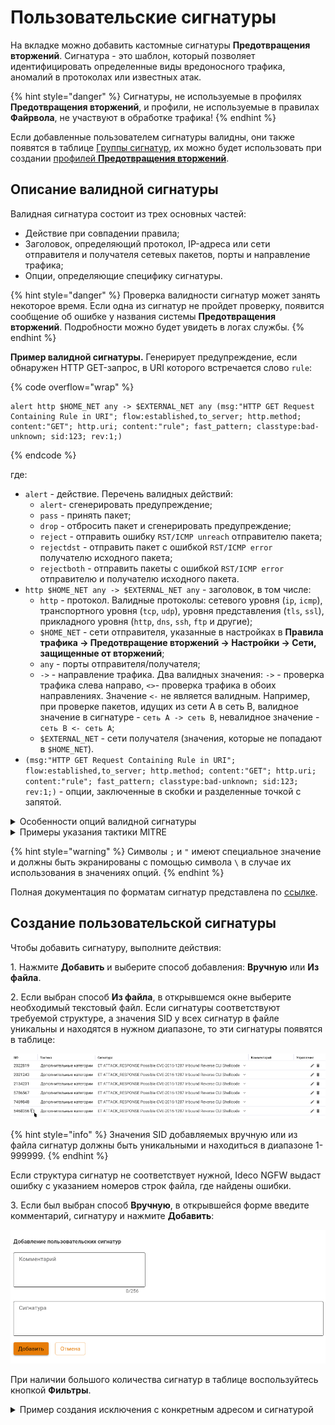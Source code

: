 # Пользовательские сигнатуры

На вкладке можно добавить кастомные сигнатуры **Предотвращения вторжений**. Сигнатура - это шаблон, который позволяет идентифицировать определенные виды вредоносного трафика, аномалий в протоколах или известных атак.

{% hint style="danger" %}
Сигнатуры, не используемые в профилях **Предотвращения вторжений**, и профили, не используемые в правилах **Файрвола**, не участвуют в обработке трафика!
{% endhint %}

Если добавленные пользователем сигнатуры валидны, они также появятся в таблице [Группы сигнатур](/settings/access-rules/ips/rules.md), их можно будет использовать при создании [профилей **Предотвращения вторжений**](/settings/security-profiles/ips-profiles/README.md).

## Описание валидной сигнатуры

Валидная сигнатура состоит из трех основных частей:

* Действие при совпадении правила;
* Заголовок, определяющий протокол, IP-адреса или сети отправителя и получателя сетевых пакетов, порты и направление трафика;
* Опции, определяющие специфику сигнатуры.

{% hint style="danger" %}
Проверка валидности сигнатур может занять некоторое время. Если одна из сигнатур не пройдет проверку, появится сообщение об ошибке у названия системы **Предотвращения вторжений**. Подробности можно будет увидеть в логах службы.
{% endhint %}

**Пример валидной сигнатуры.** Генерирует предупреждение, если обнаружен HTTP GET-запрос, в URI которого встречается слово `rule`:

{% code overflow="wrap" %}
```
alert http $HOME_NET any -> $EXTERNAL_NET any (msg:"HTTP GET Request Containing Rule in URI"; flow:established,to_server; http.method; content:"GET"; http.uri; content:"rule"; fast_pattern; classtype:bad-unknown; sid:123; rev:1;)
```
{% endcode %}

где:

* `alert` - действие. Перечень валидных действий:
    * `alert`- сгенерировать предупреждение;
    * `pass` - принять пакет;
    * `drop` - отбросить пакет и сгенерировать предупреждение;
    * `reject` - отправить ошибку `RST/ICMP unreach` отправителю пакета;
    * `rejectdst` - отправить пакет с ошибкой `RST/ICMP error` получателю исходного пакета;
    * `rejectboth` - отправить пакеты с ошибкой `RST/ICMP error` отправителю и получателю исходного пакета.
* `http $HOME_NET any -> $EXTERNAL_NET any` - заголовок, в том числе:
    * `http` - протокол. Валидные протоколы: сетевого уровня (`ip`, `icmp`), транспортного уровня (`tcp`, `udp`), уровня представления (`tls`, `ssl`), прикладного уровня (`http`, `dns`, `ssh`, `ftp` и другие);
    * `$HOME_NET` - сети отправителя, указанные в настройках в **Правила трафика -> Предотвращение вторжений -> Настройки -> Сети, защищенные от вторжений**;
    * `any` - порты отправителя/получателя;
    * `->` - направление трафика. Два валидных значения: `->` - проверка трафика слева направо, `<>`- проверка трафика в обоих направлениях. Значение `<-` не является валидным. Например, при проверке пакетов, идущих из сети А в сеть В, валидное значение в сигнатуре - `сеть А -> сеть В`, невалидное значение - `сеть В <- сеть А`;
    * `$EXTERNAL_NET` - сети получателя (значения, которые не попадают в `$HOME_NET`).
* `(msg:"HTTP GET Request Containing Rule in URI"; flow:established,to_server; http.method; content:"GET"; http.uri; content:"rule"; fast_pattern; classtype:bad-unknown; sid:123; rev:1;)` - опции, заключенные в скобки и разделенные точкой с запятой. 

<details>

<summary>Особенности опций валидной сигнатуры</summary>

Порядок опций важен, его изменение влияет на порядок обработки. Например, указанная в примере опция `content:"GET"` относится к опции `http.method`, а опция `content:"rule"` - к опции `http.uri`.

Опции бывают двух основных видов:
* Влияющие на инспекцию трафика. При добавлении сигнатуры их необходимо указать. Описание некоторых опций из примера:
    * `flow` - состояние соединения, направление следования пакета и др.;
    * `content` - содержимое пакета, по которому производится сопоставление.
* Метаопции - опции, не влияющие на инспекцию трафика, но влияющие на способ информирования о срабатывании сигнатуры. Список некоторых метаопций из примера:
    * `msg` - информация о сигнатуре и возможном алерте;
    * `classtype` - информация о классе правил и алертов (короткое и длинное название, приоритет);
    * `sid` - уникальный номер сигнатуры;
    * `rev` - версия сигнатуры;
    * `metadata` - дополнительная информация о сигнатуре. Формат `metadata`:

{% code overflow="wrap" %}
```
metadata: key value;
metadata: key value, key value;
```
{% endcode %}

</details>

<details>

<summary>Примеры указания тактики MITRE</summary>

1\. Формат в правилах Касперского - `metadata: MITRE TA0001`:

{% code overflow="wrap" %}
```
alert http $HOME_NET any -> $EXTERNAL_NET any (metadata: MITRE TA0001; msg:""; sid:1;)
```
{% endcode %}

* `TA0001` - MITRE_ID

2\. Формат в Emerging Threats - `metadata: mitre_tactic_id TA0001`:

{% code overflow="wrap" %}
```
alert http $HOME_NET any -> $EXTERNAL_NET any (metadata: mitre_tactic_id TA0001; msg:""; sid:1;)
```
{% endcode %}

* `TA0001` - MITRE_ID

</details>

{% hint style="warning" %}
Символы `;` и `"` имеют специальное значение и должны быть экранированы с помощью символа `\` в случае их использования в значениях опций.
{% endhint %}

Полная документация по форматам сигнатур представлена по [ссылке](https://docs.suricata.io/en/latest/rules/).

## Создание пользовательской сигнатуры

Чтобы добавить сигнатуру, выполните действия:

1\. Нажмите **Добавить** и выберите способ добавления: **Вручную** или **Из файла**.

2\. Если выбран способ **Из файла**, в открывшемся окне выберите необходимый текстовый файл. Если сигнатуры соответствуют требуемой структуре, а значения SID у всех сигнатур в файле уникальны и находятся в нужном диапазоне, то эти сигнатуры появятся в таблице:

![](/.gitbook/assets/ips15.png)

{% hint style="info" %}
Значения SID добавляемых вручную или из файла сигнатур должны быть уникальными и находиться в диапазоне 1-999999.
{% endhint %}

Если структура сигнатур не соответствует нужной, Ideco NGFW выдаст ошибку с указанием номеров строк файла, где найдены ошибки.

3\. Если был выбран способ **Вручную**, в открывшейся форме введите комментарий, сигнатуру и нажмите **Добавить**:

![](/.gitbook/assets/ips14.png)

При наличии большого количества сигнатур в таблице воспользуйтесь кнопкой **Фильтры**.

<details>

<summary>Пример создания исключения с конкретным адресом и сигнатурой</summary>

**Описание примера.** Пользователю необходимо добавить в исключения передачу трафика, который блокируется конкретной сигнатурой **Предотвращения вторжений**, для конкретного отправителя (192.168.10.10) и получателя (1.1.1.1). 

Если пользователь добавит в исключения конкретную сигнатуру, то разрешит этот трафик для всех адресов. Если же он создаст исключение в разделе **Правила трафика -> Исключения**, то исключается конкретный адрес для всех сигнатур.

Пользовательская сигнатура позволит создать исключение для конкретного адреса и конкретной сигнатуры одновременно. Для добавления такой сигнатуры:

1\. Перейдите в раздел **Отчеты и журналы -> События безопасности** и найдите ID сигнатуры, которую необходимо добавить в исключения.

2\. Скопируйте содержание выбранной сигнатуры, которое отобразится при наведении мыши на ID.

3\. Перейдите в раздел **Правила трафика -> Предотвращение вторжений -> Пользовательские сигнатуры** и нажмите **Добавить -> Вручную**.

4\. Вставьте скопированный лог в поле **Сигнатура** и измените в нем:

* Действие `drop` на `pass`;
* Значения `$HOME_NET` и/или `$EXTERNAL_NET` на нужный адрес отправителя/получателя;
* Значение `sid` на любое уникальное в диапазоне 1-999999.

Опции, не влияющие на инспекцию трафика, из сигнатуры можно удалить. Если при добавлении сигнатуры оставить опцию `msg`, то в разделе **Отчеты и журналы -> События безопасности** будут сохраняться логи по данной сигнатуре.

4\. Нажмите **Добавить**. 

Пример содержания сигнатуры в разделе **Отчеты и журналы -> События безопасности**:

{% code overflow="wrap" %}
```
drop http $EXTERNAL_NET any -> $HOME_NET any (msg:"ET HUNTING DDoS-Guard Hosted Content"; flow:established,to_client; http.stat_code; content:"200"; http.server; content:"DDoS-Guard"; nocase; bsize:10; fast_pattern; reference:url,malwarebytes.com/blog/threat-intelligence/2023/01/crypto-inspired-magecart-skimmer-surfaces-via-digital-crime-haven; classtype:bad-unknown; sid:2043310; rev:1; metadata:attack_target Client_Endpoint, created_at 2023_01_17, deployment Perimeter, performance_impact Moderate, confidence Low, signature_severity Minor, updated_at 2023_01_17, reviewed_at 2024_10_14;)
```
{% endcode %}

Пример пользовательской сигнатуры:

{% code overflow="wrap" %}
```
pass http 192.168.10.10 any -> 1.1.1.1 any (flow:established,to_client; http.stat_code; content:"200"; http.server; content:"DDoS-Guard"; nocase; bsize:10; fast_pattern; sid:234;)
```
{% endcode %}

</details>
